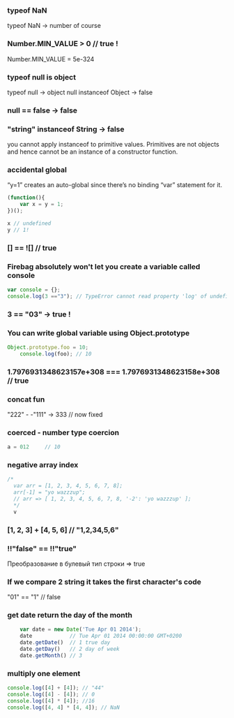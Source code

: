 ### typeof NaN
typeof NaN -> number of course 

### Number.MIN_VALUE > 0 // true !
Number.MIN_VALUE = 5e-324

### typeof null is object
typeof null ->  object
null instanceof Object -> false

### null == false -> false 

### "string" instanceof String -> false 
 you cannot apply instanceof to primitive values.
 Primitives are not objects and hence cannot be an instance of a constructor function.

 ### accidental global
 “y=1” creates an auto-global since there’s no binding “var” statement for it.
```js
(function(){
    var x = y = 1;
})();

x // undefined 
y // 1!
```

### [] == ![] // true

### Firebag absolutely won't let you create a variable called console 
```js
var console = {}; 
console.log(3 =="3"); // TypeError cannot read property 'log' of undefined 
```
### 3 == "03" -> true !

### You can write global variable using Object.prototype
```js
Object.prototype.foo = 10; 
    console.log(foo); // 10
```

###  1.7976931348623157e+308 === 1.7976931348623158e+308 // true 

### concat fun
 "222" - -"111" -> 333 // now fixed

 ### coerced -  number type coercion
 ```js 
a = 012 	// 10
```

### negative array index 

```js
/*
  var arr = [1, 2, 3, 4, 5, 6, 7, 8];
  arr[-1] = "yo wazzzup";
  // arr => [ 1, 2, 3, 4, 5, 6, 7, 8, '-2': 'yo wazzzup' ];
  */
  v
```

### [1, 2, 3] + [4, 5, 6] // "1,2,34,5,6"

 ### !!"false" == !!"true"
 Преобразование в булевый тип строки => true 

 ### If we compare 2 string it takes the first character's code
"01" == "1" // false 

### get date return the day of the month 
```js 
    var date = new Date('Tue Apr 01 2014');
    date            // Tue Apr 01 2014 00:00:00 GMT+0200
    date.getDate()  // 1 true day 
    date.getDay()   // 2 day of week 
    date.getMonth() // 3
```
### multiply one element 
```js 
console.log([4] + [4]); // "44"
console.log([4] - [4]); // 0 
console.log([4] * [4]); //16
console.log([4, 4] * [4, 4]); // NaN
